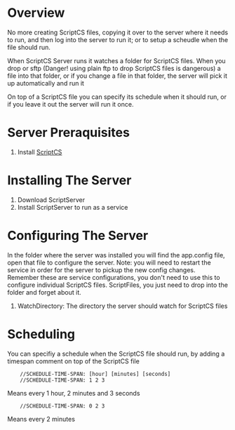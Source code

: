 ﻿# Overview

No more creating ScriptCS files, copying it over to the server where it needs to run, and then log into the server to run it; or to setup a scheudle when the file should run.

When ScriptCS Server runs it watches a folder for ScriptCS files. When you drop or sftp (Danger! using plain ftp to drop ScriptCS files is dangerous) a file into that folder, or if you change a file in that folder, the server will pick it up automatically and run it

On top of a ScriptCS file you can specify its schedule when it should run, or if you leave it out the server will run it once.

# Server Preraquisites
1. Install [ScriptCS](https://github.com/scriptcs/scriptcs)

# Installing The Server
1. Download ScriptServer
1. Install ScriptServer to run as a service

# Configuring The Server
In the folder where the server was installed you will find the app.config file, open that file to configure the server. Note: you will need to restart the service in order for the server to pickup the new config changes. Remember these are service configurations, you don't need to use this to configure individual ScriptCS files. ScriptFiles, you just need to drop into the folder and forget about it.

1. WatchDirectory: The directory the server should watch for ScriptCS files

# Scheduling
You can specifiy a schedule when the ScriptCS file should run, by adding a timespan comment on top of the ScriptCS file
    
        //SCHEDULE-TIME-SPAN: [hour] [minutes] [seconds]
        //SCHEDULE-TIME-SPAN: 1 2 3
Means every 1 hour, 2 minutes and 3 seconds
        
        //SCHEDULE-TIME-SPAN: 0 2 3

Means every 2 minutes